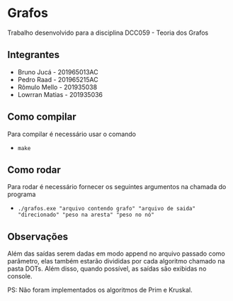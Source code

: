 # Grafos
Trabalho desenvolvido para a disciplina DCC059 - Teoria dos Grafos

## Integrantes
- Bruno Jucá - 201965013AC
- Pedro Raad - 201965215AC
- Rômulo Mello - 201935038
- Lowrran Matias - 201935036

## Como compilar
Para compilar é necessário usar o comando
 - `make`

## Como rodar
Para rodar é necessário fornecer os seguintes argumentos na chamada do programa

 - `./grafos.exe "arquivo contendo grafo" "arquivo de saida" "direcionado" "peso na aresta" "peso no nó"`

## Observações

Além das saídas serem dadas em modo append no arquivo passado como parâmetro, elas também estarão divididas por cada algoritmo chamado na pasta DOTs. Além disso, quando possível, as saídas são exibidas no console.

PS: Não foram implementados os algoritmos de Prim e Kruskal.